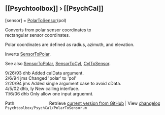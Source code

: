 ## [[Psychtoolbox]] &#8250; [[PsychCal]]

[sensor] = [PolarToSensor](PolarToSensor)(pol)  
  
Converts from polar sensor coordinates to  
rectangular sensor coordinates.  
  
Polar coordinates are defined as radius, azimuth, and elevation.  
  
Inverts [SensorToPolar](SensorToPolar).  
  
See also [SensorToPolar](SensorToPolar), [SensorToCyl](SensorToCyl), [CylToSensor](CylToSensor).  
  
9/26/93    dhb   Added calData argument.  
2/6/94     jms   Changed 'polar' to 'pol'  
2/20/94    jms   Added single argument case to avoid cData.  
4/5/02     dhb, ly  New calling interface.  
11/6/06    dhb   Only allow one input arguemnt.  




<div class="code_header" style="text-align:right;">
  <span style="float:left;">Path&nbsp;&nbsp;</span> <span class="counter">Retrieve <a href=
  "https://raw.github.com/Psychtoolbox-3/Psychtoolbox-3/beta/Psychtoolbox/PsychCal/PolarToSensor.m">current version from GitHub</a> | View <a href=
  "https://github.com/Psychtoolbox-3/Psychtoolbox-3/commits/beta/Psychtoolbox/PsychCal/PolarToSensor.m">changelog</a></span>
</div>
<div class="code">
  <code>Psychtoolbox/PsychCal/PolarToSensor.m</code>
</div>


